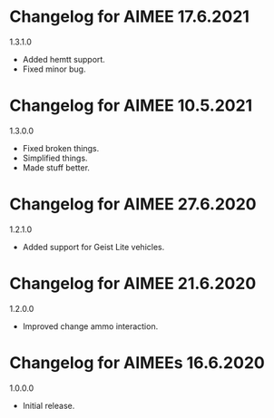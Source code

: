 # Changelog for AIMEE 17.6.2021

1.3.1.0
- Added hemtt support.
- Fixed minor bug.

# Changelog for AIMEE 10.5.2021

1.3.0.0
- Fixed broken things.
- Simplified things.
- Made stuff better.

# Changelog for AIMEE 27.6.2020

1.2.1.0
- Added support for Geist Lite vehicles.

# Changelog for AIMEE 21.6.2020

1.2.0.0
- Improved change ammo interaction.

# Changelog for AIMEEs 16.6.2020

1.0.0.0
- Initial release.
